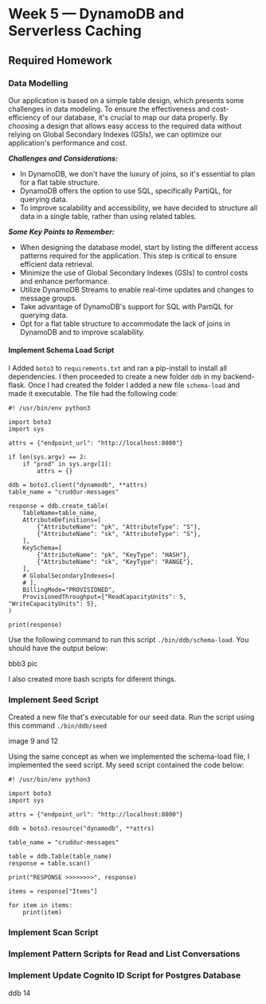 # Week 5 — DynamoDB and Serverless Caching

## Required Homework
### Data Modelling
Our application is based on a simple table design, which presents some challenges in data modeling. To ensure the effectiveness and cost-efficiency of our database, it's crucial to map our data properly. By choosing a design that allows easy access to the required data without relying on Global Secondary Indexes (GSIs), we can optimize our application's performance and cost.

***Challenges and Considerations:***

- In DynamoDB, we don't have the luxury of joins, so it's essential to plan for a flat table structure.
- DynamoDB offers the option to use SQL, specifically PartiQL, for querying data.
- To improve scalability and accessibility, we have decided to structure all data in a single table, rather than using related tables.

***Some Key Points to Remember:***

- When designing the database model, start by listing the different access patterns required for the application. This step is critical to ensure efficient data retrieval.
- Minimize the use of Global Secondary Indexes (GSIs) to control costs and enhance performance.
- Utilize DynamoDB Streams to enable real-time updates and changes to message groups.
- Take advantage of DynamoDB's support for SQL with PartiQL for querying data.
- Opt for a flat table structure to accommodate the lack of joins in DynamoDB and to improve scalability.

#### Implement Schema Load Script 
I Added `boto3` to `requirements.txt`  and ran a pip-install to install all dependencies.
I then proceeded to create a new folder `ddb` in my backend-flask.
Once I had created the folder I added a new file `schema-load` and made it executable.
The file had the following code:
```
#! /usr/bin/env python3

import boto3
import sys

attrs = {"endpoint_url": "http://localhost:8000"}

if len(sys.argv) == 2:
    if "prod" in sys.argv[1]:
        attrs = {}

ddb = boto3.client("dynamodb", **attrs)
table_name = "cruddur-messages"

response = ddb.create_table(
    TableName=table_name,
    AttributeDefinitions=[
        {"AttributeName": "pk", "AttributeType": "S"},
        {"AttributeName": "sk", "AttributeType": "S"},
    ],
    KeySchema=[
        {"AttributeName": "pk", "KeyType": "HASH"},
        {"AttributeName": "sk", "KeyType": "RANGE"},
    ],
    # GlobalSecondaryIndexes=[
    # ],
    BillingMode="PROVISIONED",
    ProvisionedThroughput={"ReadCapacityUnits": 5, "WriteCapacityUnits": 5},
)

print(response)
```
Use the following command to run this script `./bin/ddb/schema-load`. You should have the output below:

![]()bbb3 pic

I also created more bash scripts for diferent things.

### Implement Seed Script

Created a new file that's executable for our seed data.
Run the script using this command `./bin/ddb/seed`

image 9 and 12



Using the same concept as when we implemented the schema-load file, I implemented the seed script.
My seed script contained the code below:
```
#! /usr/bin/env python3

import boto3
import sys

attrs = {"endpoint_url": "http://localhost:8000"}

ddb = boto3.resource("dynamodb", **attrs)

table_name = "cruddur-messages"

table = ddb.Table(table_name)
response = table.scan()

print("RESPONSE >>>>>>>>", response)

items = response["Items"]

for item in items:
    print(item)
```


### Implement Scan Script

### Implement Pattern Scripts for Read and List Conversations


### Implement Update Cognito ID Script for Postgres Database




ddb 14





